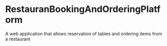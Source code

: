 # RestauranBookingAndOrderingPlatform
A web application that allows reservation of tables and ordering items from a restaurant
